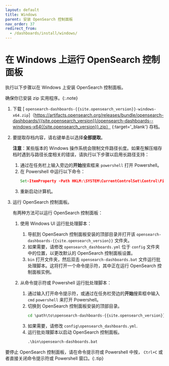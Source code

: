 ```yaml
---
layout: default
title: Windows
parent: 安装 OpenSearch 控制面板
nav_order: 37
redirect_from: 
  - /dashboards/install/windows/
---
```


# 在 Windows 上运行 OpenSearch 控制面板

执行以下步骤以在 Windows 上安装 OpenSearch 控制面板。

确保你已安装 zip 实用程序。{:.note}

1. 下载 [ `opensearch-dashboards-{{site.opensearch_version}}-windows-x64.zip`]（https://artifacts.opensearch.org/releases/bundle/opensearch-dashboards/{{site.opensearch_version}}/opensearch-dashboards--windows-x64{{site.opensearch_version}}.zip） {:target='\_blank'} 存档。

1. 要提取存档内容，请右键单击以选择**全部提取**。
   
   **注意**：某些版本的 Windows 操作系统会限制文件路径长度。如果在解压缩存档时遇到与路径长度相关的错误，请执行以下步骤以启用长路径支持：

   1. 通过在任务栏上输入旁边的**开始**搜索框来 `powershell` 打开 Powershell。
   1. 在 Powershell 中运行以下命令：
      ```bat
      Set-ItemProperty -Path HKLM:\SYSTEM\CurrentControlSet\Control\FileSystem LongPathsEnabled -Type DWORD -Value 1 -Force
      ```
   1. 重新启动计算机。

1. 运行 OpenSearch 控制面板。

   有两种方法可以运行 OpenSearch 控制面板：

   1. 使用 Windows UI 运行批处理脚本：

      1. 导航到 OpenSearch 控制面板安装的顶部目录并打开该 `opensearch-dashboards-{{site.opensearch_version}}` 文件夹。
      1. 如果需要，请修改 `opensearch_dashboards.yml` 位于 `config` 文件夹中的位置，以更改默认的 OpenSearch 控制面板设置。
      1.  `bin` 打开文件夹，然后双击 `opensearch-dashboards.bat` 文件运行批处理脚本。这将打开一个命令提示符，其中正在运行 OpenSearch 控制面板实例。

   1. 从命令提示符或 Powershell 运行批处理脚本：

      1. 通过输入打开命令提示符，或通过在任务栏旁边的**开始**搜索框中输入 `cmd` `powershell` 来打开 Powershell。
      1. 切换到 OpenSearch 控制面板安装的顶部目录。
         ```bat
         cd \path\to\opensearch-dashboards-{{site.opensearch_version}}
         ```
      1. 如果需要，请修改 `config\opensearch_dashboards.yml`.
      1. 运行批处理脚本以启动 OpenSearch 控制面板。
         ```bat
         .\bin\opensearch-dashboards.bat
         ```

要停止 OpenSearch 控制面板，请在命令提示符或 Powershell 中按， `Ctrl+C` 或者直接关闭命令提示符或 Powershell 窗口。{:.tip}